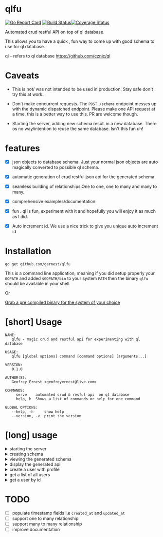 # qlfu
[![Go Report Card](https://goreportcard.com/badge/github.com/gernest/qlfu)](https://goreportcard.com/report/github.com/gernest/qlfu) [![Build Status](https://travis-ci.org/gernest/qlfu.svg?branch=master)](https://travis-ci.org/gernest/qlfu)[![Coverage Status](https://coveralls.io/repos/github/gernest/qlfu/badge.svg?branch=master)](https://coveralls.io/github/gernest/qlfu?branch=master)

Automated crud restful API on top of ql database.

This allows you to have a quick , fun way to come up with good schema
to use for ql database.

ql  - refers to ql database https://github.com/cznic/ql

# Caveats

- This is not/ was not intended to be used in production. Stay safe don't try this at work.

- Don't make concurrent requests. The `POST /schema` endpoint messes up with the dynamic dispatched endpoint. Please make one API request at a time, this is a better way to use this. PR are welcome though.

- Starting the server, adding new schema result in a new database. There os no way/intention to reuse the same database. Isn't this fun uh!
# features

- [x] json objects to database schema. Just your normal json objects are
auto magically converted to possible ql schema.
- [x] automatic generation of crud restful json api for the generated schema. 
- [x] seamless building of relationships.One to one, one to many and many to many.
- [x] comprehensive examples/documentation
- [x] fun . ql is fun, experiment with it and hopefully you will enjoy it as much as I did. 
- [x] Auto increment id. We use a nice trick to give you unique auto increment id


# Installation
    go get github.com/gernest/qlfu

This is a command line application, meaning if you did setup properly your `GOPATH` and added `$GOPATH/bin` to your system `PATH` then the binary `qlfu` should be available in your shell.

Or

[Grab a pre compiled binary for the system of your choice](https://github.com/gernest/qlfu/releases)

# [short] Usage

```shell
NAME:
   qlfu - magic crud and restful api for experimenting with ql database

USAGE:
   qlfu [global options] command [command options] [arguments...]
   
VERSION:
   0.1.0
   
AUTHOR(S):
   Geofrey Ernest <geofreyernest@live.com> 
   
COMMANDS:
     serve    automated crud & resful api  on ql database
     help, h  Shows a list of commands or help for one command

GLOBAL OPTIONS:
   --help, -h     show help
   --version, -v  print the version
```

# [long] usage

<details>
<summary>starting the server</summary>
<code>qlfu serve --dir mydb</code>
<p>Here mydb is the directory which will store ql database files, temporary files wal etc. This directory will be created if it doesn't exist yet.</p>
</details>

<details>
<summary>creating schema</summary>
<pre><code>curl -XPOST -H &quot;Content-type: application/json&quot; -d '{
    &quot;user&quot;: {
        &quot;username&quot;: &quot;gernest&quot;,
        &quot;email&quot;: &quot;gernest@example.com&quot;,
        &quot;profile&quot;: {
            &quot;country&quot;: &quot;Tanzania&quot;,
            &quot;created_at&quot;: &quot;Mon Jan 2 15:04:05 2006&quot;,
            &quot;updated_at&quot;: &quot;Mon Jan 2 15:04:05 2006&quot;
        },
        &quot;created_at&quot;: &quot;Mon Jan 2 15:04:05 2006&quot;,
        &quot;updated_at&quot;: &quot;Mon Jan 2 15:04:05 2006&quot;
    }
}' 'http://localhost:8090/schema'
</code></pre>

<p>The objects are normal json objects. The properties of the top level objects will be considered as models from which to build the schema.</p>

<p>Object properties of type <code>number</code> will be mapped to <code>fload64</code> . You can also have time fields which a string representation of time, for now ANSIC formated time strings are the only one supported, they will map to <code>time</code> ql data type.</p>

</details>

<details>
<summary>viewing the generated schema</summary>
<pre><code>curl -XGET 'http://localhost:8090/schema'</code></pre>

<p>which gives you</p>
<pre><code>begin transaction;
   create table profiles (
    id         int64,
    country    string,
    created_at time,
    updated_at time);
   create table users (
    profiles_id int64,
    id          int64,
    username    string,
    email       string,
    created_at  time,
    updated_at  time);
commit;

</code></pre>
</details>

<details>
<summary>display the generated api</summary>
<pre><code>curl -XGET 'http://localhost:8090/v1'</code></pre>

<p> giving you </p>
<pre><code>{
  &quot;version&quot;: &quot;1&quot;,
  &quot;Endpoints&quot;: [
    {
      &quot;path&quot;: &quot;/profiles&quot;,
      &quot;params&quot;: null,
      &quot;method&quot;: &quot;post&quot;,
      &quot;payload&quot;: &quot;{\&quot;country\&quot;:\&quot;country\&quot;,\&quot;created_at\&quot;:\&quot;Thu Mar  9 11:55:14 2017\&quot;,\&quot;updated_at\&quot;:\&quot;Thu Mar  9 11:55:14 2017\&quot;}&quot;
    },
    {
      &quot;path&quot;: &quot;/profiles&quot;,
      &quot;params&quot;: null,
      &quot;method&quot;: &quot;get&quot;,
      &quot;payload&quot;: &quot;&quot;
    },
    {
      &quot;path&quot;: &quot;/profiles/:id&quot;,
      &quot;params&quot;: [
        {
          &quot;name&quot;: &quot;id&quot;,
          &quot;type&quot;: &quot;int64&quot;,
          &quot;desc&quot;: &quot;the id of profiles object&quot;,
          &quot;default&quot;: 1
        }
      ],
      &quot;method&quot;: &quot;get&quot;,
      &quot;payload&quot;: &quot;&quot;
    },
    {
      &quot;path&quot;: &quot;/users&quot;,
      &quot;params&quot;: null,
      &quot;method&quot;: &quot;post&quot;,
      &quot;payload&quot;: &quot;{\&quot;created_at\&quot;:\&quot;Thu Mar  9 11:55:14 2017\&quot;,\&quot;email\&quot;:\&quot;email\&quot;,\&quot;profiles_id\&quot;:1,\&quot;updated_at\&quot;:\&quot;Thu Mar  9 11:55:14 2017\&quot;,\&quot;username\&quot;:\&quot;username\&quot;}&quot;
    },
    {
      &quot;path&quot;: &quot;/users&quot;,
      &quot;params&quot;: null,
      &quot;method&quot;: &quot;get&quot;,
      &quot;payload&quot;: &quot;&quot;
    },
    {
      &quot;path&quot;: &quot;/users/:id&quot;,
      &quot;params&quot;: [
        {
          &quot;name&quot;: &quot;id&quot;,
          &quot;type&quot;: &quot;int64&quot;,
          &quot;desc&quot;: &quot;the id of users object&quot;,
          &quot;default&quot;: 1
        }
      ],
      &quot;method&quot;: &quot;get&quot;,
      &quot;payload&quot;: &quot;&quot;
    }
  ]
}
</code></pre>
</details>

<details>
<summary>create a user with profile</summary>
<pre><code>curl -XPOST -H &quot;Content-type: application/json&quot; -d '{&quot;username&quot;: &quot;gernest&quot;,&quot;profile&quot;:{&quot;country&quot;:&quot;Tanzania&quot;}}' 'http://localhost:8090/v1/users'
</code></pre>

<p> giving you </p>
<pre><code>{&quot;id&quot;:2,&quot;profile&quot;:{&quot;country&quot;:&quot;Tanzania&quot;,&quot;id&quot;:1},&quot;profiles_id&quot;:1,&quot;username&quot;:&quot;gernest&quot;}
</code></pre>
</details>

<details>
<summary>get a list of all users</summary>
<pre><code>curl -XGET 'http://localhost:8090/v1/users'
</code></pre>
<p> which will give you </p>
<pre><code>[{&quot;created_at&quot;:null,&quot;email&quot;:null,&quot;id&quot;:2,&quot;profiles_id&quot;:1,&quot;updated_at&quot;:null,&quot;username&quot;:&quot;gernest&quot;}]
</code></pre>
</details>

<details>
<summary>get a user by id</summary>
<pre><code>curl -XGET 'http://localhost:8090/v1/users/2'
</code></pre>
<p> which will give you </p>
<pre><code>[{&quot;created_at&quot;:null,&quot;email&quot;:null,&quot;id&quot;:2,&quot;profiles_id&quot;:1,&quot;updated_at&quot;:null,&quot;username&quot;:&quot;gernest&quot;}]
</code></pre>
</details>


# TODO

- [ ] populate timestamp fields i.e `created_at` and `updated_at`
- [ ] support one to many relationship
- [ ] support many to many relationship
- [ ] improve documentation